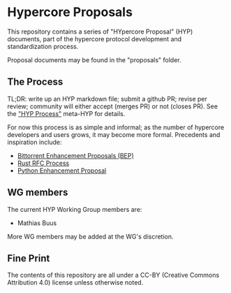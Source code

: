 # Hypercore Proposals

This repository contains a series of "HYpercore Proposal" (HYP)
documents, part of the hypercore protocol development and standardization process.

Proposal documents may be found in the "proposals" folder.

## The Process

TL;DR: write up an HYP markdown file; submit a github PR; revise per review;
community will either accept (merges PR) or not (closes PR). See the ["HYP
Process"][hyp-0001] meta-HYP for details.

For now this process is as simple and informal; as the number of hypercore developers
and users grows, it may become more formal. Precedents and inspiration include:

- [Bittorrent Enhancement Proposals (BEP)](http://bittorrent.org/beps/bep_0001.html)
- [Rust RFC Process](https://github.com/rust-lang/rfcs)
- [Python Enhancement Proposal](https://www.python.org/dev/peps/pep-0001/)

[hyp-0001]: ./proposals/0001-process.md

## WG members

The current HYP Working Group members are:

 - Mathias Buus

More WG members may be added at the WG's discretion.

## Fine Print

The contents of this repository are all under a CC-BY (Creative Commons
Attribution 4.0) license unless otherwise noted.

